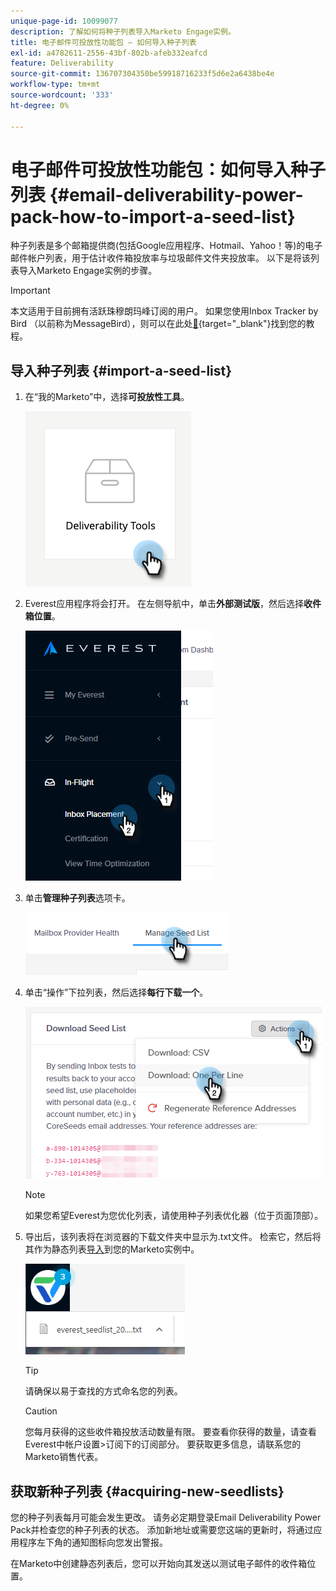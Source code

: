 ```yaml
---
unique-page-id: 10099077
description: 了解如何将种子列表导入Marketo Engage实例。
title: 电子邮件可投放性功能包 — 如何导入种子列表
exl-id: a4782611-2556-43bf-802b-afeb332eafcd
feature: Deliverability
source-git-commit: 136707304350be59918716233f5d6e2a6438be4e
workflow-type: tm+mt
source-wordcount: '333'
ht-degree: 0%

---
```


# 电子邮件可投放性功能包：如何导入种子列表 {#email-deliverability-power-pack-how-to-import-a-seed-list}

种子列表是多个邮箱提供商(包括Google应用程序、Hotmail、Yahoo！等)的电子邮件帐户列表，用于估计收件箱投放率与垃圾邮件文件夹投放率。 以下是将该列表导入Marketo Engage实例的步骤。

>[!IMPORTANT]
>
>本文适用于目前拥有活跃珠穆朗玛峰订阅的用户。 如果您使用Inbox Tracker by Bird （以前称为MessageBird），则可以在此处[&#128279;](/help/marketo/product-docs/email-marketing/deliverability/inbox-tracker/inbox-tracker-tutorials.md){target="_blank"}找到您的教程。

## 导入种子列表 {#import-a-seed-list}

1. 在“我的Marketo”中，选择&#x200B;**可投放性工具**。

   ![](assets/email-deliverability-power-pack-1.png)

1. Everest应用程序将会打开。 在左侧导航中，单击&#x200B;**外部测试版**，然后选择&#x200B;**收件箱位置**。

   ![](assets/email-deliverability-power-pack-2.png)

1. 单击&#x200B;**管理种子列表**&#x200B;选项卡。

   ![](assets/email-deliverability-power-pack-3.png)

1. 单击“操作”下拉列表，然后选择&#x200B;**每行下载一个**。

   ![](assets/email-deliverability-power-pack-4.png)

   >[!NOTE]
   >
   >如果您希望Everest为您优化列表，请使用种子列表优化器（位于页面顶部）。

1. 导出后，该列表将在浏览器的下载文件夹中显示为.txt文件。 检索它，然后将其作为静态列表[导入](/help/marketo/getting-started/quick-wins/import-a-list-of-people.md)到您的Marketo实例中。

   ![](assets/email-deliverability-power-pack-5.png)

   >[!TIP]
   >
   >请确保以易于查找的方式命名您的列表。

   >[!CAUTION]
   >
   >您每月获得的这些收件箱投放活动数量有限。 要查看你获得的数量，请查看Everest中帐户设置>订阅下的订阅部分。 要获取更多信息，请联系您的Marketo销售代表。

## 获取新种子列表 {#acquiring-new-seedlists}

您的种子列表每月可能会发生更改。 请务必定期登录Email Deliverability Power Pack并检查您的种子列表的状态。 添加新地址或需要您这端的更新时，将通过应用程序左下角的通知图标向您发出警报。

在Marketo中创建静态列表后，您可以开始向其发送以测试电子邮件的收件箱位置。
